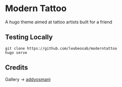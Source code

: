 # Modern Tattoo
A hugo theme aimed at tattoo artists built for a friend 

## Testing Locally

```
git clone https://github.com/leobeosab/moderntattoo
hugo serve
```

## Credits
Gallery -> [addyosmani](https://codepen.io/addyosmani/pen/zYxVXPd)
